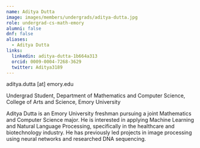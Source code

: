 ```yaml
---
name: Aditya Dutta
image: images/members/undergrads/aditya-dutta.jpg
role: undergrad-cs-math-emory
alumni: false
dnf: false
aliases:
  - Aditya Dutta
links:
  linkedin: aditya-dutta-1b664a313
  orcid: 0009-0004-7268-3629
  twitter: Aditya3189
---
```


aditya.dutta [at] emory.edu

Undergrad Student, Department of Mathematics and Computer Science, College of Arts and Science, Emory University

Aditya Dutta is an Emory University freshman pursuing a joint Mathematics and Computer Science major. He is interested in applying Machine Learning and Natural Language Processing, specifically in the healthcare and biotechnology industry. He has previously led projects in image processing using neural networks and researched DNA sequencing.